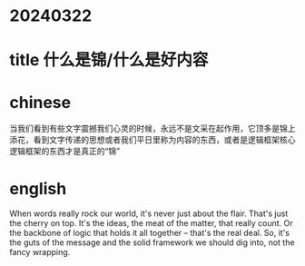 
# 20240322

# title 什么是锦/什么是好内容

# chinese 

当我们看到有些文字震撼我们心灵的时候，永远不是文采在起作用，它顶多是锦上添花，看到文字传递的思想或者我们平日里称为内容的东西，或者是逻辑框架核心逻辑框架的东西才是真正的“锦”

# english
When words really rock our world, it's never just about the flair. That's just the cherry on top. It's the ideas, the meat of the matter, that really count. Or the backbone of logic that holds it all together – that's the real deal. So, it's the guts of the message and the solid framework we should dig into, not the fancy wrapping.
